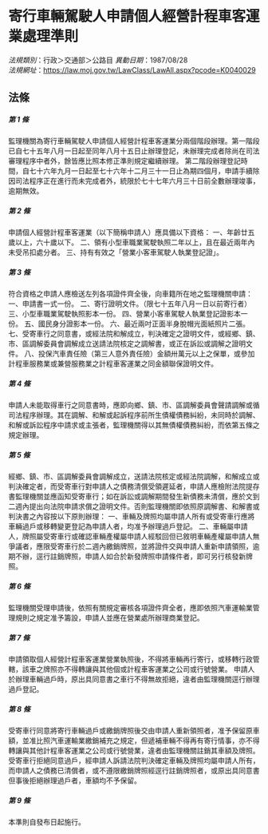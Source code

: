 # 寄行車輛駕駛人申請個人經營計程車客運業處理準則

*法規類別*：行政＞交通部＞公路目
*異動日期*：1987/08/28  
*法規網址*：https://law.moj.gov.tw/LawClass/LawAll.aspx?pcode=K0040029



## 法條
##### 第 1 條
監理機關為寄行車輛駕駛人申請個人經營計程車客運業分兩個階段辦理。第一階段已自七十五年八月一日起至同年八月十五日止辦理登記，未辦理完成者除尚在司法審理程序中者外，餘皆應比照本修正準則規定繼續辦理。
第二階段辦理登記時間，自七十六年九月一日起至七十六年十二月三十一日止為期四個月，申請手續除因司法程序正在進行而未完成者外，統限於七十七年六月三十日前全數辦理竣事，逾期無效。

##### 第 2 條
申請個人經營計程車客運業（以下簡稱申請人）應具備以下資格：
一、年齡廿五歲以上，六十歲以下。
二、領有小型車職業駕駛執照二年以上，且在最近兩年內未受吊扣處分者。
三、持有有效之「營業小客車駕駛人執業登記證」。

##### 第 3 條
符合資格之申請人應檢送左列各項證件齊全後，向車籍所在地之監理機關申請：
一、申請書一式一份。
二、寄行證明文件。（限七十五年八月一日以前寄行者）
三、小型車職業駕駛執照影本一份。
四、營業小客車駕駛人執業登記證影本一份。
五、國民身分證影本一份。
六、最近兩吋正面半身脫帽光面紙照片二張。
七、受寄車行之同意書，或經法院和解成立，判決確定之證明文件，或經鄉、鎮、市、區調解委員會調解成立送請法院核定之調解書，或正在訴訟或調解之證明文件。
八、投保汽車責任險（第三人意外責任險）金額卅萬元以上之保單，或參加計程車服務業或兼營服務業之計程車客運業之同金額聯保證明文件。

##### 第 4 條
申請人未能取得車行之同意書時，應即向鄉、鎮、市、區調解委員會聲請調解或循司法程序辦理。其在調解、和解或起訴程序前所生債權債務糾紛，未同時於調解、和解或訴訟程序中請求或主張者，監理機關得以其無債權債務糾紛，而依第五條之規定辦理。

##### 第 5 條
經鄉、鎮、市、區調解委員會調解成立，送請法院核定或經法院調解，和解成立或判決確定者，而受寄車行對申請人之債務清償受領遲延者，申請人應檢附法院提存書監理機關並應函知受寄車行；如在訴訟或調解期間發生新債務未清償，應於文到二週內提出向法院申請求償之證明文件。否則監理機關即依照原調解書、和解書或判決書之內容按以下原則辦理：
一、車輛及牌照均屬申請人所有或受寄車行應將車輛過戶或移轉變更登記為申請人者，均准予辦理過戶登記。
二、車輛屬申請人，牌照屬受寄車行或確認車輛產權屬申請人經駁回但已敘明車輛產權屬申請人無爭議者，應限受寄車行於二週內繳銷牌照，並將證件交與申請人重新申請領照，逾期不辦，逕行註銷牌照，申請人如合於新發牌照申請條件者，即可另行核發新牌照。

##### 第 6 條
監理機關受理申請後，依照有關規定審核各項證件齊全者，應即依照汽車運輸業管理規則之規定准予籌設，申請人並應在營業處所辦理商業登記。

##### 第 7 條
申請領取個人經營計程車客運業營業執照後，不得將車輛再行寄行，或移轉行政管轄，該車之牌照亦不得轉讓與其他個或計程車客運業之公司或行號營業。
申請人於辦理車輛過戶時，原出具同意書之車行不得無故拒絕，違者由監理機關逕行辦理過戶登記。

##### 第 8 條
受寄車行同意將寄行車輛過戶或繳銷牌照後交由申請人重新領照者，准予保留原車額，並准比照汽車運輸業繳銷補充之規定，但遞補車輛不得再有寄行情事，亦不得轉讓與其他計程車客運業之公司或行號營業，違者由監理機關註銷其車額及牌照。
受寄車行拒絕同意過戶，經申請人訴請法院判決確定車輛及牌照均屬申請人所有，而申請人之債務已清償者，或不遵限繳銷牌照經逕行註銷牌照者，或原出具同意書但事後拒絕辦理過戶者，車額均不予保留。

##### 第 9 條
本準則自發布日起施行。


